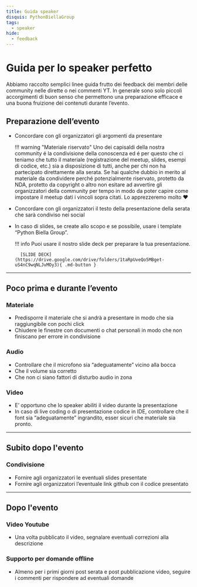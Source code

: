 ```yaml
---
title: Guida speaker
disquis: PythonBiellaGroup
tags:
  - speaker
hide:
  - feedback
---
```


# Guida per lo speaker perfetto

Abbiamo raccolto semplici linee guida frutto dei feedback dei membri delle community nelle dirette o nei commenti YT.
In generale sono solo piccoli accorgimenti di buon senso che permettono una preparazione efficace e una buona fruizione dei contenuti durante l’evento.

## **Preparazione dell’evento**

- Concordare con gli organizzatori gli argomenti da presentare
  
    !!! warning "Materiale riservato"
        Uno dei capisaldi della nostra community é la condivisione della conoscenza ed é per questo che ci teniamo che tutto il materiale (registrazione del meetup, slides, esempi di codice, etc.) sia a disposizione di tutti, anche per chi non ha partecipato direttamente alla serata.
        Se hai qualche dubbio in merito al materiale da condividere perché potenzialmente riservato, protetto da NDA, protetto da copyright o altro non esitare ad avvertire gli organizzatori della community per tempo in modo da poter capire come impostare il meetup dati i vincoli sopra citati. 
        Lo apprezzeremo molto ❤️  

- Concordare con gli organizzatori il testo della presentazione della serata che sarà condiviso nei social
- In caso di slides, se create allo scopo e se possibile, usare i template “Python Biella Group”.

    !!! info
        Puoi usare il nostro slide deck per preparare la tua presentazione.

        [SLIDE DECK](https://drive.google.com/drive/folders/1taRpUveQo5MBget-uS4nC9wqNLJvMOy3){ .md-button }

---

## **Poco prima e durante l’evento**

### Materiale

- Predisporre il materiale che si andrà a presentare in modo che sia raggiungibile con pochi click
- Chiudere le finestre con documenti o chat personali in modo che non finiscano per errore in condivisione

### Audio

- Controllare che il microfono sia “adeguatamente” vicino alla bocca
- Che il volume sia corretto
- Che non ci siano fattori di disturbo audio in zona

### Video

- E’ opportuno che lo speaker abiliti il video durante la presentazione
- In caso di live coding o di presentazione codice in IDE, controllare che il font sia “adeguatamente” ingrandito, esser sicuri che materiale sia pronto.

---

## **Subito dopo l'evento**

### Condivisione

- Fornire agli organizzatori le eventuali slides presentate
- Fornire agli organizzatori l’eventuale link github con il codice presentato

---

## **Dopo l'evento**

### Video Youtube

- Una volta pubblicato il video, segnalare eventuali correzioni alla descrizione

### Supporto per domande offline

- Almeno per i primi giorni post serata e post pubblicazione video, seguire i commenti per rispondere ad eventuali domande
